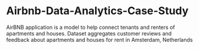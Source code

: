 # Airbnb-Data-Analytics-Case-Study
AirBNB application is a model to help connect tenants and renters of apartments and houses.
Dataset aggregates customer reviews and feedback about apartments and houses for rent in Amsterdam, Netherlands
